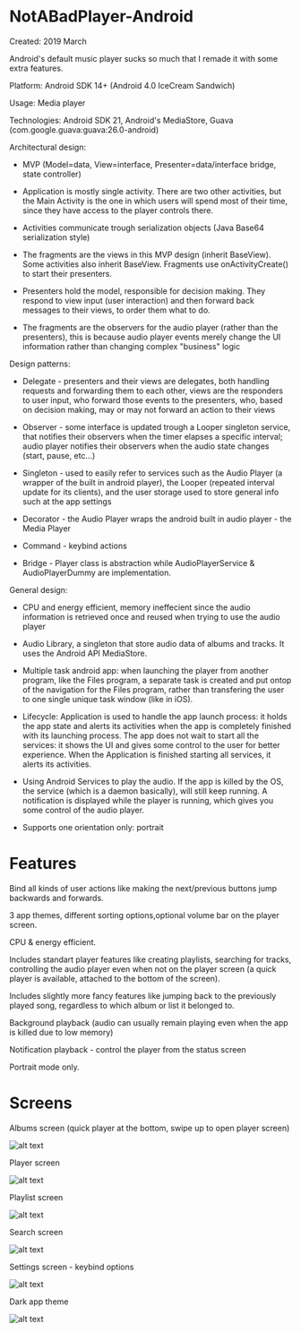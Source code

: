 # NotABadPlayer-Android

Created: 2019 March

Android's default music player sucks so much that I remade it with some extra features.

Platform: Android SDK 14+ (Android 4.0 IceCream Sandwich)

Usage: Media player

Technologies: Android SDK 21, Android's MediaStore, Guava (com.google.guava:guava:26.0-android)

Architectural design:

* MVP (Model=data, View=interface, Presenter=data/interface bridge, state controller)

* Application is mostly single activity. There are two other activities, but the Main Activity is the one in which users will spend most of their time, since they have access to the player controls there.

* Activities communicate trough serialization objects (Java Base64 serialization style)

* The fragments are the views in this MVP design (inherit BaseView). Some activities also inherit BaseView. Fragments use onActivityCreate() to start their presenters.

* Presenters hold the model, responsible for decision making. They respond to view input (user interaction) and then forward back messages to their views, to order them what to do.

* The fragments are the observers for the audio player (rather than the presenters), this is because audio player events merely change the UI information rather than changing complex "business" logic

Design patterns:

* Delegate - presenters and their views are delegates, both handling requests and forwarding them to each other, views are the responders to user input, who forward those events to the presenters, who, based on decision making, may or may not forward an action to their views

* Observer - some interface is updated trough a Looper singleton service, that notifies their observers when the timer elapses a specific interval; audio player notifies their observers when the audio state changes (start, pause, etc...)

* Singleton - used to easily refer to services such as the Audio Player (a wrapper of the built in android player), the Looper (repeated interval update for its clients), and the user storage used to store general info such at the app settings

* Decorator - the Audio Player wraps the android built in audio player - the Media Player

* Command - keybind actions

* Bridge - Player class is abstraction while AudioPlayerService & AudioPlayerDummy are implementation.

General design:

* CPU and energy efficient, memory ineffecient since the audio information is retrieved once and reused when trying to use the audio player

* Audio Library, a singleton that store audio data of albums and tracks. It uses the Android API MediaStore.

* Multiple task android app: when launching the player from another program, like the Files program, a separate task is created and put ontop of the navigation for the Files program, rather than transfering the user to one single unique task window (like in iOS).

* Lifecycle: Application is used to handle the app launch process: it holds the app state and alerts its activities when the app is completely finished with its launching process. The app does not wait to start all the services: it shows the UI and gives some control to the user for better experience. When the Application is finished starting all services, it alerts its activities.

* Using Android Services to play the audio. If the app is killed by the OS, the service (which is a daemon basically), will still keep running. A notification is displayed while the player is running, which gives you some control of the audio player.

* Supports one orientation only: portrait

# Features

Bind all kinds of user actions like making the next/previous buttons jump backwards and forwards.

3 app themes, different sorting options,optional volume bar on the player screen.

CPU & energy efficient.

Includes standart player features like creating playlists, searching for tracks, controlling the audio player even when not on the player screen (a quick player is available, attached to the bottom of the screen).

Includes slightly more fancy features like jumping back to the previously played song, regardless to which album or list it belonged to.

Background playback (audio can usually remain playing even when the app is killed due to low memory)

Notification playback - control the player from the status screen

Portrait mode only.

# Screens

Albums screen (quick player at the bottom, swipe up to open player screen)

![alt text](https://github.com/felixisto/NotABadPlayer-Android/blob/master/About/scrn1.jpg)

Player screen

![alt text](https://github.com/felixisto/NotABadPlayer-Android/blob/master/About/scrn2.jpg)

Playlist screen

![alt text](https://github.com/felixisto/NotABadPlayer-Android/blob/master/About/scrn3.jpg)

Search screen

![alt text](https://github.com/felixisto/NotABadPlayer-Android/blob/master/About/scrn4.jpg)

Settings screen - keybind options

![alt text](https://github.com/felixisto/NotABadPlayer-Android/blob/master/About/scrn5.jpg)

Dark app theme

![alt text](https://github.com/felixisto/NotABadPlayer-Android/blob/master/About/scrn6.jpg)
